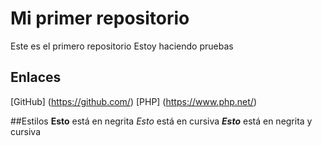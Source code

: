 # Mi primer repositorio
Este es el primero repositorio
Estoy haciendo pruebas
## Enlaces
[GitHub] (https://github.com/)
[PHP] (https://www.php.net/)

##Estilos
**Esto** está en negrita
*Esto* está en cursiva
***Esto*** está en negrita y cursiva
